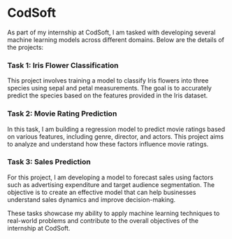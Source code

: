 # CodSoft

As part of my internship at CodSoft, I am tasked with developing several machine learning models across different domains. Below are the details of the projects:

### Task 1: Iris Flower Classification

This project involves training a model to classify Iris flowers into three species using sepal and petal measurements. The goal is to accurately predict the species based on the features provided in the Iris dataset.

### Task 2: Movie Rating Prediction

In this task, I am building a regression model to predict movie ratings based on various features, including genre, director, and actors. This project aims to analyze and understand how these factors influence movie ratings.

### Task 3: Sales Prediction

For this project, I am developing a model to forecast sales using factors such as advertising expenditure and target audience segmentation. The objective is to create an effective model that can help businesses understand sales dynamics and improve decision-making.

These tasks showcase my ability to apply machine learning techniques to real-world problems and contribute to the overall objectives of the internship at CodSoft.
